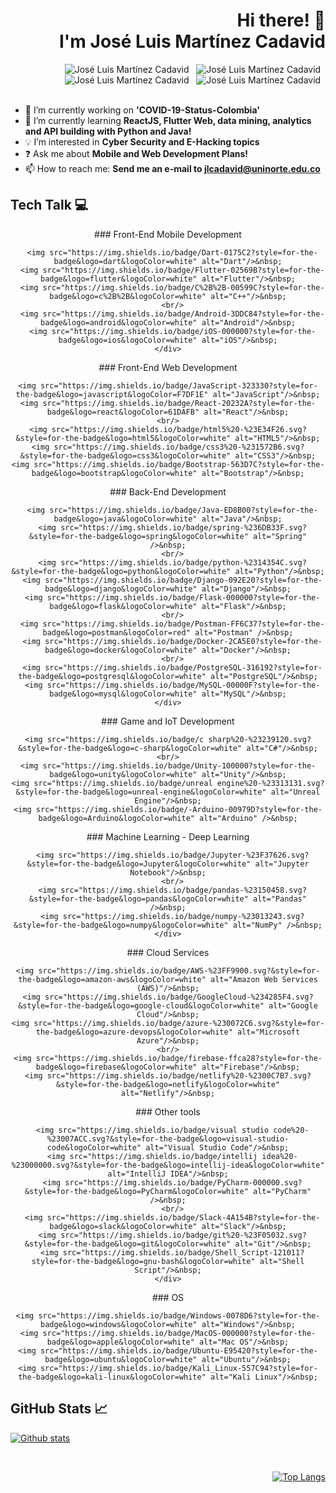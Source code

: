 
<div align="right">
  

  # Hi there! 👋 <br/> I'm José Luis Martínez Cadavid



  <a href="https://github.com/jlcadavid/" style="text-decoration: none" target="_blank" rel="noopener noreferrer">
  <img src="https://img.shields.io/badge/github%20-%23161b22.svg?&style=for-the-badge&logo=github&logoColor=white" alt="José Luis Martínez Cadavid"/>
  </a>&nbsp;

  <a href="https://www.linkedin.com/in/jlcadavid/" style="text-decoration: none" target="_blank" rel="noopener noreferrer">
  <img src="https://img.shields.io/badge/linkedin%20-%230077B5.svg?&style=for-the-badge&logo=linkedin&logoColor=white" alt="José Luis Martínez Cadavid"/>
  </a>&nbsp;

  <a href="https://www.instagram.com/jlcadavid/" style="text-decoration: none" target="_blank" rel="noopener noreferrer">
  <img src="https://img.shields.io/badge/instagram%20-%23E4405F.svg?&style=for-the-badge&logo=instagram&logoColor=white" alt="José Luis Martínez Cadavid"/>
  </a>&nbsp;

  <a href="mailto:jlcadavid@uninorte.edu.co" style="text-decoration: none" target="_blank" rel="noopener noreferrer">
  <img src="https://img.shields.io/badge/Gmail-D14836?style=for-the-badge&logo=gmail&logoColor=white" alt="José Luis Martínez Cadavid"/>
  </a>&nbsp;

</div>
<br/>



- 🔭 I’m currently working on **'COVID-19-Status-Colombia'**
- 🌱 I’m currently learning **ReactJS, Flutter Web, data mining, analytics and API building with Python and Java!**
- 💡  I’m interested in **Cyber Security and E-Hacking topics**
- ❓  Ask me about **Mobile and Web Development Plans!**
- 📫 How to reach me: **Send me an e-mail to jlcadavid@uninorte.edu.co**



## Tech Talk 💻

<div>
  
  <div align="left">
    <div align="center">
      ### Front-End Mobile Development

      <img src="https://img.shields.io/badge/Dart-0175C2?style=for-the-badge&logo=dart&logoColor=white" alt="Dart"/>&nbsp;
      <img src="https://img.shields.io/badge/Flutter-02569B?style=for-the-badge&logo=flutter&logoColor=white" alt="Flutter"/>&nbsp;
      <img src="https://img.shields.io/badge/C%2B%2B-00599C?style=for-the-badge&logo=c%2B%2B&logoColor=white" alt="C++"/>&nbsp;
      <br/>
      <img src="https://img.shields.io/badge/Android-3DDC84?style=for-the-badge&logo=android&logoColor=white" alt="Android"/>&nbsp;
      <img src="https://img.shields.io/badge/iOS-000000?style=for-the-badge&logo=ios&logoColor=white" alt="iOS"/>&nbsp;
    </div>
  </div>

  
  <div align="center">
    ### Front-End Web Development

    <img src="https://img.shields.io/badge/JavaScript-323330?style=for-the-badge&logo=javascript&logoColor=F7DF1E" alt="JavaScript"/>&nbsp;
    <img src="https://img.shields.io/badge/React-20232A?style=for-the-badge&logo=react&logoColor=61DAFB" alt="React"/>&nbsp;
    <br/>
    <img src="https://img.shields.io/badge/html5%20-%23E34F26.svg?&style=for-the-badge&logo=html5&logoColor=white" alt="HTML5"/>&nbsp;
    <img src="https://img.shields.io/badge/css3%20-%231572B6.svg?&style=for-the-badge&logo=css3&logoColor=white" alt="CSS3"/>&nbsp;
    <img src="https://img.shields.io/badge/Bootstrap-563D7C?style=for-the-badge&logo=bootstrap&logoColor=white" alt="Bootstrap"/>&nbsp;
  </div>
  
  
  <div align="right">
    <div align="center">
      ### Back-End Development

      <img src="https://img.shields.io/badge/Java-ED8B00?style=for-the-badge&logo=java&logoColor=white" alt="Java"/>&nbsp;
      <img src="https://img.shields.io/badge/spring-%236DB33F.svg?&style=for-the-badge&logo=spring&logoColor=white" alt="Spring" />&nbsp;
      <br/>
      <img src="https://img.shields.io/badge/python-%2314354C.svg?&style=for-the-badge&logo=python&logoColor=white" alt="Python"/>&nbsp;
      <img src="https://img.shields.io/badge/Django-092E20?style=for-the-badge&logo=django&logoColor=white" alt="Django"/>&nbsp;
      <img src="https://img.shields.io/badge/Flask-000000?style=for-the-badge&logo=flask&logoColor=white" alt="Flask"/>&nbsp;
      <br/>
      <img src="https://img.shields.io/badge/Postman-FF6C37?style=for-the-badge&logo=postman&logoColor=red" alt="Postman" />&nbsp;
      <img src="https://img.shields.io/badge/Docker-2CA5E0?style=for-the-badge&logo=docker&logoColor=white" alt="Docker"/>&nbsp;
      <br/>
      <img src="https://img.shields.io/badge/PostgreSQL-316192?style=for-the-badge&logo=postgresql&logoColor=white" alt="PostgreSQL"/>&nbsp;
      <img src="https://img.shields.io/badge/MySQL-00000F?style=for-the-badge&logo=mysql&logoColor=white" alt="MySQL"/>&nbsp;
    </div>
  </div>

  
  <div align="center">
    ### Game and IoT Development

    <img src="https://img.shields.io/badge/c sharp%20-%23239120.svg?&style=for-the-badge&logo=c-sharp&logoColor=white" alt="C#"/>&nbsp;
    <br/>
    <img src="https://img.shields.io/badge/Unity-100000?style=for-the-badge&logo=unity&logoColor=white" alt="Unity"/>&nbsp;
    <img src="https://img.shields.io/badge/unreal engine%20-%23313131.svg?&style=for-the-badge&logo=unreal-engine&logoColor=white" alt="Unreal Engine"/>&nbsp;
    <img src="https://img.shields.io/badge/-Arduino-00979D?style=for-the-badge&logo=Arduino&logoColor=white" alt="Arduino" />&nbsp;
  </div>

  
  <div align="left">
    <div align="center">
      ### Machine Learning - Deep Learning

      <img src="https://img.shields.io/badge/Jupyter-%23F37626.svg?&style=for-the-badge&logo=Jupyter&logoColor=white" alt="Jupyter Notebook"/>&nbsp;
      <br/>
      <img src="https://img.shields.io/badge/pandas-%23150458.svg?&style=for-the-badge&logo=pandas&logoColor=white" alt="Pandas" />&nbsp;
      <img src="https://img.shields.io/badge/numpy-%23013243.svg?&style=for-the-badge&logo=numpy&logoColor=white" alt="NumPy" />&nbsp;
    </div>
  </div>
  
  
  <div align="center">
    ### Cloud Services

    <img src="https://img.shields.io/badge/AWS-%23FF9900.svg?&style=for-the-badge&logo=amazon-aws&logoColor=white" alt="Amazon Web Services (AWS)"/>&nbsp;
    <img src="https://img.shields.io/badge/GoogleCloud-%234285F4.svg?&style=for-the-badge&logo=google-cloud&logoColor=white" alt="Google Cloud"/>&nbsp;
    <img src="https://img.shields.io/badge/azure-%230072C6.svg?&style=for-the-badge&logo=azure-devops&logoColor=white" alt="Microsoft Azure"/>&nbsp;
    <br/>
    <img src="https://img.shields.io/badge/firebase-ffca28?style=for-the-badge&logo=firebase&logoColor=white" alt="Firebase"/>&nbsp;
    <img src="https://img.shields.io/badge/netlify%20-%2300C7B7.svg?&style=for-the-badge&logo=netlify&logoColor=white" alt="Netlify"/>&nbsp;
  </div>

  
  <div align="right">
    <div align="center">
      ### Other tools

      <img src="https://img.shields.io/badge/visual studio code%20-%23007ACC.svg?&style=for-the-badge&logo=visual-studio-code&logoColor=white" alt="Visual Studio Code"/>&nbsp;
      <img src="https://img.shields.io/badge/intellij idea%20-%23000000.svg?&style=for-the-badge&logo=intellij-idea&logoColor=white" alt="IntelliJ IDEA"/>&nbsp;
      <img src="https://img.shields.io/badge/PyCharm-000000.svg?&style=for-the-badge&logo=PyCharm&logoColor=white" alt="PyCharm" />&nbsp;
      <br/>
      <img src="https://img.shields.io/badge/Slack-4A154B?style=for-the-badge&logo=slack&logoColor=white" alt="Slack"/>&nbsp;
      <img src="https://img.shields.io/badge/git%20-%23F05032.svg?&style=for-the-badge&logo=git&logoColor=white" alt="Git"/>&nbsp;
      <img src="https://img.shields.io/badge/Shell_Script-121011?style=for-the-badge&logo=gnu-bash&logoColor=white" alt="Shell Script"/>&nbsp;
    </div>
  </div>

  
  <div align="center">
    ### OS

    <img src="https://img.shields.io/badge/Windows-0078D6?style=for-the-badge&logo=windows&logoColor=white" alt="Windows"/>&nbsp;
    <img src="https://img.shields.io/badge/MacOS-000000?style=for-the-badge&logo=apple&logoColor=white" alt="Mac OS"/>&nbsp;
    <img src="https://img.shields.io/badge/Ubuntu-E95420?style=for-the-badge&logo=ubuntu&logoColor=white" alt="Ubuntu"/>&nbsp;
    <img src="https://img.shields.io/badge/Kali_Linux-557C94?style=for-the-badge&logo=kali-linux&logoColor=white" alt="Kali Linux"/>&nbsp;
  </div>
  
</div>



## GitHub Stats 📈

<div align="left">
  
  [![Github stats](https://github-readme-stats.vercel.app/api?username=jlcadavid&count_private=true&show_icons=true&theme=prussian)](https://github.com/jlcadavid/github-readme-stats)
  
</div>

<br />

<div align="right">
  
  [![Top Langs](https://github-readme-stats.vercel.app/api/top-langs/?username=jlcadavid&layout=compact&theme=prussian)](https://github.com/jlcadavid/github-readme-stats)
  
</div>



<!--
**jlcadavid/jlcadavid** is a ✨ _special_ ✨ repository because its `README.md` (this file) appears on your GitHub profile.

Here are some ideas to get you started:

- 🔭 I’m currently working on ...
- 🌱 I’m currently learning ...
- 👯 I’m looking to collaborate on ...
- 🤔 I’m looking for help with ...
- 💬 Ask me about ...
- 📫 How to reach me: ...
- 😄 Pronouns: ...
- ⚡ Fun fact: ...


  <div align="left">
  </div>
  <div align="center">
  </div>
  <div align="right">
  </div>
-->
